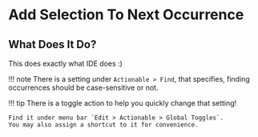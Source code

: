 # Add Selection To Next Occurrence

## What Does It Do?

This does exactly what IDE does :)

[//]: # (@formatter:off)
!!! note
    There is a setting under `Actionable > Find`, that specifies, finding occurrences should be case-sensitive or not.

!!! tip
    There is a toggle action to help you quickly change that setting!

    Find it under menu bar `Edit > Actionable > Global Toggles`.
    You may also assign a shortcut to it for convenience.
[//]: # (@formatter:on)
